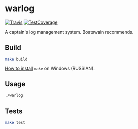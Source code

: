 # warlog

[![Travis][TravisBadge]][Travis]
[![TestCoverage][CodeCovBadge]][CodeCov]

A captain's log management system. Boatswain recommends.

## Build

```sh
make build
```

[How to install][win_make_ru] `make` on Windows (RUSSIAN).

## Usage

```sh
./warlog
```

## Tests

```sh
make test
```

[Travis]: https://travis-ci.org/ShestakovDA/warlog
[CodeCov]: https://codecov.io/gh/ShestakovDA/warlog
[win_make_ru]: https://github.com/ShestakovDA/warlog/wiki/%D0%A3%D1%81%D1%82%D0%B0%D0%BD%D0%BE%D0%B2%D0%BA%D0%B0-make-%D0%B2-Windows

[TravisBadge]: https://travis-ci.org/ShestakovDA/warlog.svg?style=flat-square&&branch=develop
[CodeCovBadge]: https://codecov.io/gh/ShestakovDA/warlog/branch/develop/graph/badge.svg
